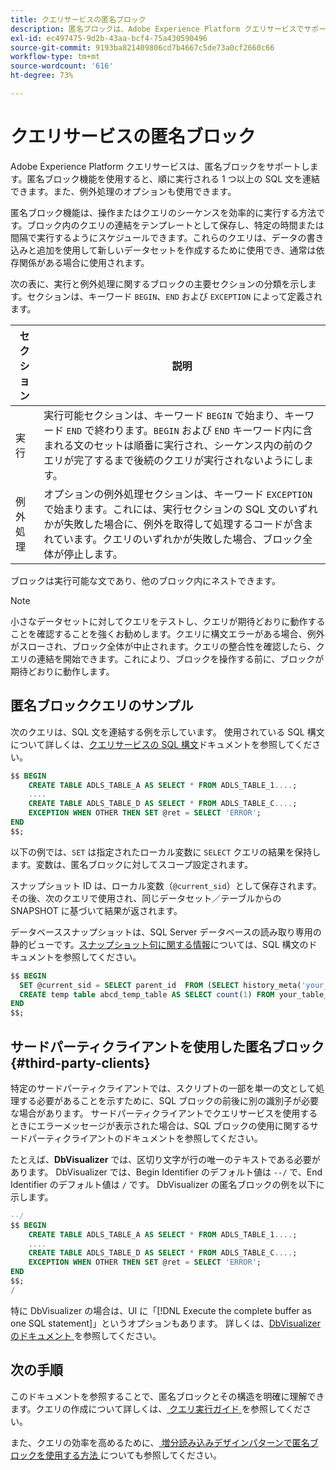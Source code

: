 ```yaml
---
title: クエリサービスの匿名ブロック
description: 匿名ブロックは、Adobe Experience Platform クエリサービスでサポートされている SQL 構文であり、クエリのシーケンスを効率的に実行できます
exl-id: ec497475-9d2b-43aa-bcf4-75a430590496
source-git-commit: 9193ba821409806cd7b4667c5de73a0cf2660c66
workflow-type: tm+mt
source-wordcount: '616'
ht-degree: 73%

---
```


# クエリサービスの匿名ブロック

Adobe Experience Platform クエリサービスは、匿名ブロックをサポートします。匿名ブロック機能を使用すると、順に実行される 1 つ以上の SQL 文を連結できます。また、例外処理のオプションも使用できます。

匿名ブロック機能は、操作またはクエリのシーケンスを効率的に実行する方法です。ブロック内のクエリの連結をテンプレートとして保存し、特定の時間または間隔で実行するようにスケジュールできます。これらのクエリは、データの書き込みと追加を使用して新しいデータセットを作成するために使用でき、通常は依存関係がある場合に使用されます。

次の表に、実行と例外処理に関するブロックの主要セクションの分類を示します。セクションは、キーワード `BEGIN`、`END` および `EXCEPTION` によって定義されます。

| セクション | 説明 |
|---|---|
| 実行 | 実行可能セクションは、キーワード `BEGIN` で始まり、キーワード `END` で終わります。`BEGIN` および `END` キーワード内に含まれる文のセットは順番に実行され、シーケンス内の前のクエリが完了するまで後続のクエリが実行されないようにします。 |
| 例外処理 | オプションの例外処理セクションは、キーワード `EXCEPTION` で始まります。これには、実行セクションの SQL 文のいずれかが失敗した場合に、例外を取得して処理するコードが含まれています。クエリのいずれかが失敗した場合、ブロック全体が停止します。 |

ブロックは実行可能な文であり、他のブロック内にネストできます。

>[!NOTE]
>
> 小さなデータセットに対してクエリをテストし、クエリが期待どおりに動作することを確認することを強くお勧めします。クエリに構文エラーがある場合、例外がスローされ、ブロック全体が中止されます。クエリの整合性を確認したら、クエリの連結を開始できます。これにより、ブロックを操作する前に、ブロックが期待どおりに動作します。

## 匿名ブロッククエリのサンプル

次のクエリは、SQL 文を連結する例を示しています。 使用されている SQL 構文について詳しくは、[クエリサービスの SQL 構文](../sql/syntax.md)ドキュメントを参照してください。

```SQL
$$ BEGIN
    CREATE TABLE ADLS_TABLE_A AS SELECT * FROM ADLS_TABLE_1....;
    ....
    CREATE TABLE ADLS_TABLE_D AS SELECT * FROM ADLS_TABLE_C....; 
    EXCEPTION WHEN OTHER THEN SET @ret = SELECT 'ERROR';
END
$$;
```

以下の例では、`SET` は指定されたローカル変数に `SELECT` クエリの結果を保持します。変数は、匿名ブロックに対してスコープ設定されます。

スナップショット ID は、ローカル変数（`@current_sid`）として保存されます。その後、次のクエリで使用され、同じデータセット／テーブルからの SNAPSHOT に基づいて結果が返されます。

データベーススナップショットは、SQL Server データベースの読み取り専用の静的ビューです。[スナップショット句に関する情報](../sql/syntax.md#SNAPSHOT-clause)については、SQL 構文のドキュメントを参照してください。

```SQL
$$ BEGIN                                             
  SET @current_sid = SELECT parent_id  FROM (SELECT history_meta('your_table_name')) WHERE  is_current = true;
  CREATE temp table abcd_temp_table AS SELECT count(1) FROM your_table_name  SNAPSHOT SINCE @current_sid;                                                                                           
END
$$;
```

## サードパーティクライアントを使用した匿名ブロック {#third-party-clients}

特定のサードパーティクライアントでは、スクリプトの一部を単一の文として処理する必要があることを示すために、SQL ブロックの前後に別の識別子が必要な場合があります。 サードパーティクライアントでクエリサービスを使用するときにエラーメッセージが表示された場合は、SQL ブロックの使用に関するサードパーティクライアントのドキュメントを参照してください。

たとえば、**DbVisualizer** では、区切り文字が行の唯一のテキストである必要があります。 DbVisualizer では、Begin Identifier のデフォルト値は `--/` で、End Identifier のデフォルト値は `/` です。 DbVisualizer の匿名ブロックの例を以下に示します。

```SQL
--/
$$ BEGIN
    CREATE TABLE ADLS_TABLE_A AS SELECT * FROM ADLS_TABLE_1....;
    ....
    CREATE TABLE ADLS_TABLE_D AS SELECT * FROM ADLS_TABLE_C....;
    EXCEPTION WHEN OTHER THEN SET @ret = SELECT 'ERROR';
END
$$;
/
```

特に DbVisualizer の場合は、UI に「[!DNL Execute the complete buffer as one SQL statement]」というオプションもあります。 詳しくは、[DbVisualizer のドキュメント ](https://confluence.dbvis.com/display/UG120/Executing+Complex+Statements#ExecutingComplexStatements-UsingExecuteBuffer) を参照してください。

## 次の手順

このドキュメントを参照することで、匿名ブロックとその構造を明確に理解できます。クエリの作成について詳しくは、[ クエリ実行ガイド ](../best-practices/writing-queries.md) を参照してください。

また、クエリの効率を高めるために、[ 増分読み込みデザインパターンで匿名ブロックを使用する方法 ](./incremental-load.md) についても参照してください。
